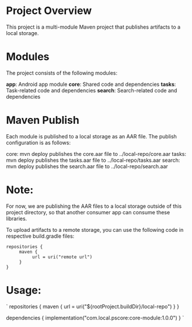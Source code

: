 # **Project Overview**

This project is a multi-module Maven project that publishes artifacts to a local storage.

# **Modules**

The project consists of the following modules:

**app**: Android app module
**core**: Shared code and dependencies
**tasks**: Task-related code and dependencies
**search**: Search-related code and dependencies

# **Maven Publish**
Each module is published to a local storage as an AAR file. The publish configuration is as follows:

core: mvn deploy publishes the core.aar file to ../local-repo/core.aar 
tasks: mvn deploy publishes the tasks.aar file to ../local-repo/tasks.aar 
search: mvn deploy publishes the search.aar file to ../local-repo/search.aar

# **Note:**

For now, we are publishing the AAR files to a local storage outside of this project directory, so
that another consumer app can consume these libraries. 

To upload artifacts to a remote storage, you can use the following code in respective build.gradle files:

    repositories {
         maven {
              url = uri("remote url")
         }
    }


# **Usage:**
`
repositories {
    maven {
        url = uri("${rootProject.buildDir}/local-repo")
    }
}

dependencies {
    implementation("com.local.pscore:core-module:1.0.0")
}
`